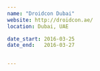 ```yaml
---
name: "Droidcon Dubai"
website: http://droidcon.ae/
location: Dubai, UAE

date_start: 2016-03-25
date_end:   2016-03-27


---
```

